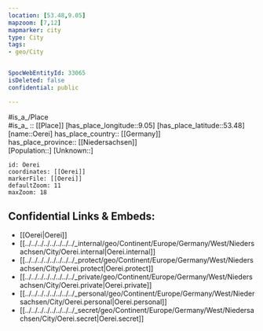 ```yaml
---
location: [53.48,9.05] 
mapzoom: [7,12] 
mapmarker: city 
type: City
tags:
- geo/City


SpocWebEntityId: 33065
isDeleted: false
confidential: public

---
```

#is_a_/Place  
#is_a_ :: [[Place]] 
[has_place_longitude::9.05] 
[has_place_latitude::53.48] 
[name::Oerei] 
has_place_country:: [[Germany]]  
has_place_province:: [[Niedersachsen]]  
[Population::] 
[Unknown::] 


```leaflet
id: Oerei
coordinates: [[Oerei]] 
markerFile: [[Oerei]] 
defaultZoom: 11 
maxZoom: 18
```


## Confidential Links & Embeds: 
- [[Oerei|Oerei]]  
- [[../../../../../../../../_internal/geo/Continent/Europe/Germany/West/Niedersachsen/City/Oerei.internal|Oerei.internal]] 
- [[../../../../../../../../_protect/geo/Continent/Europe/Germany/West/Niedersachsen/City/Oerei.protect|Oerei.protect]] 
- [[../../../../../../../../_private/geo/Continent/Europe/Germany/West/Niedersachsen/City/Oerei.private|Oerei.private]] 
- [[../../../../../../../../_personal/geo/Continent/Europe/Germany/West/Niedersachsen/City/Oerei.personal|Oerei.personal]] 
- [[../../../../../../../../_secret/geo/Continent/Europe/Germany/West/Niedersachsen/City/Oerei.secret|Oerei.secret]] 
